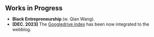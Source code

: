 <h1 id="progress"></h1>

<h2 style="margin: 30px 0px 10px;">Works in Progress</h2>

<ul>

<li><strong> Black Entrepreneurship </strong> (w. Qian Wang).</li>
<li><strong>[DEC. 2023]</strong> The <span style="color:#e74d3c"><a href="https://goindex.chen-song90.workers.dev">Googledrive index</a></span> has been now integrated to the webblog.</li>
</div>
</ul>
